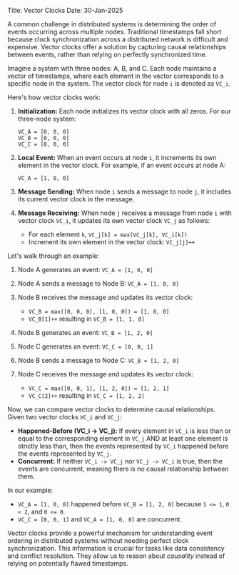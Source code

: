 Title: Vector Clocks
Date: 30-Jan-2025

A common challenge in distributed systems is determining the order of events occurring across multiple nodes.  Traditional timestamps fall short because clock synchronization across a distributed network is difficult and expensive. Vector clocks offer a solution by capturing causal relationships between events, rather than relying on perfectly synchronized time.

Imagine a system with three nodes: A, B, and C.  Each node maintains a vector of timestamps, where each element in the vector corresponds to a specific node in the system. The vector clock for node `i` is denoted as `VC_i`.

Here's how vector clocks work:

1. **Initialization:** Each node initializes its vector clock with all zeros.  For our three-node system:

   ```
   VC_A = [0, 0, 0]
   VC_B = [0, 0, 0]
   VC_C = [0, 0, 0]
   ```

2. **Local Event:** When an event occurs at node `i`, it increments its own element in the vector clock. For example, if an event occurs at node A:

   ```
   VC_A = [1, 0, 0]
   ```

3. **Message Sending:** When node `i` sends a message to node `j`, it includes its current vector clock in the message.

4. **Message Receiving:** When node `j` receives a message from node `i` with vector clock `VC_i`, it updates its own vector clock `VC_j` as follows:

   * For each element `k`, `VC_j[k] = max(VC_j[k], VC_i[k])`
   * Increment its own element in the vector clock: `VC_j[j]++`

Let's walk through an example:

1. Node A generates an event: `VC_A = [1, 0, 0]`
2. Node A sends a message to Node B: `VC_A = [1, 0, 0]`
3. Node B receives the message and updates its vector clock:

   * `VC_B = max([0, 0, 0], [1, 0, 0]) = [1, 0, 0]`
   * `VC_B[1]++` resulting in `VC_B = [1, 1, 0]`

4. Node B generates an event: `VC_B = [1, 2, 0]`
5. Node C generates an event: `VC_C = [0, 0, 1]`
6. Node B sends a message to Node C: `VC_B = [1, 2, 0]`
7. Node C receives the message and updates its vector clock:

   * `VC_C = max([0, 0, 1], [1, 2, 0]) = [1, 2, 1]`
   * `VC_C[2]++` resulting in `VC_C = [1, 2, 2]`

Now, we can compare vector clocks to determine causal relationships.  Given two vector clocks `VC_i` and `VC_j`:

* **Happened-Before (VC_i -> VC_j):** If every element in `VC_i` is less than or equal to the corresponding element in `VC_j` AND at least one element is strictly less than, then the events represented by `VC_i` happened before the events represented by `VC_j`.
* **Concurrent:** If neither `VC_i -> VC_j` nor `VC_j -> VC_i` is true, then the events are concurrent, meaning there is no causal relationship between them.

In our example:

* `VC_A = [1, 0, 0]` happened before `VC_B = [1, 2, 0]` because `1 <= 1`, `0 < 2`, and `0 <= 0`.
* `VC_C = [0, 0, 1]` and `VC_A = [1, 0, 0]` are concurrent.


Vector clocks provide a powerful mechanism for understanding event ordering in distributed systems without needing perfect clock synchronization. This information is crucial for tasks like data consistency and conflict resolution. They allow us to reason about *causality* instead of relying on potentially flawed timestamps.
